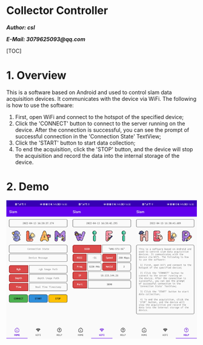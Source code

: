 # Collector Controller
___Author: csl___

___E-Mail: 3079625093@qq.com___

[TOC]

# 1. Overview

This is a software based on Android and used to control slam data acquisition devices.
It communicates with the device via WiFi. The following is how to use the software:

1) First, open WiFi and connect to the hotspot of the specified device;
2) Click the 'CONNECT' button to connect to the server running on the device.
After the connection is successful, you can see the prompt of successful connection in the 'Connection State' TextView;
3) Click the 'START' button to start data collection;
4) To end the acquisition, click the 'STOP' button, and the device will stop the acquisition and record the data
into the internal storage of the device.

# 2. Demo

<img src="./img/home.jpg" width=33.3%><img src="./img/wifi.jpg" width=33.3%><img src="./img/help.jpg" width=33.3%>